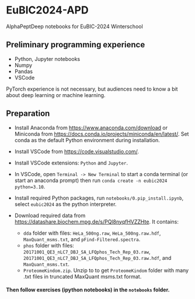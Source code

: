 # EuBIC2024-APD
AlphaPeptDeep notebooks for EuBIC-2024 Winterschool

## Preliminary programming experience

* Python, Jupyter notebooks
* Numpy
* Pandas
* VSCode

PyTorch experience is not necessary, but audiences need to know a bit about deep learning or machine learning.

## Preparation

* Install Anaconda from https://www.anaconda.com/download or Miniconda from https://docs.conda.io/projects/miniconda/en/latest/. Set conda as the default Python environment during installation.

* Install VSCode from https://code.visualstudio.com/. 

* Install VSCode extensions: `Python` and `Jupyter`.

* In VSCode, open `Terminal -> New Terminal` to start a conda terminal (or start an anaconda prompt) then run `conda create -n eubic2024 python=3.10`.

* Install required Python packages, run `notebooks/0.pip_install.ipynb`, select `eubic2024` as the python interpreter.

* Download required data from https://datashare.biochem.mpg.de/s/PQl8nyqfHVZZHte. It contains:
  * `dda` folder with files: `HeLa_500ng.raw`, `HeLa_500ng.raw.hdf`, `MaxQuant_msms.txt`, and `pFind-Filtered.spectra`.
  * `phos` folder with files: `20171001_QE3_nLC7_DBJ_SA_LFQphos_Tech_Rep_03.raw`, `20171001_QE3_nLC7_DBJ_SA_LFQphos_Tech_Rep_03.raw.hdf`, and `MaxQuant_msms.txt`.
  * `ProteomeKindom.zip`. Unzip to to get `ProteomeKindom` folder with many .txt files in truncated MaxQuant msms.txt format.

#### Then follow exercises (ipython notebooks) in the `notebooks` folder.

